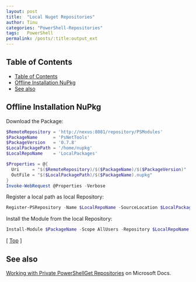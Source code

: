 ```yaml
---
layout: post
title:  "Local Nuget Repositories"
author: Tinu
categories: "PowerShell-Repositories"
tags:   PowerShell
permalink: /posts/:title:output_ext
---
```


## Table of Contents

<!-- TOC -->

- [Table of Contents](#table-of-contents)
- [Offline Installation NuPkg](#offline-installation-nupkg)
- [See also](#see-also)

<!-- /TOC -->

## Offline Installation NuPkg

Download the Package:

````powershell
$RemoteRepository = 'http://nexus:8081/repository/PSModules'
$PackageName      = 'PsNetTools'
$PackageVersion   = '0.7.8'
$LocalPackagePath = '/home/nupkg'
$LocalRepoName    = 'LocalPackages'

$Properties = @{
  Uri     = "$($RemoteRepository)/$($PackageName)/$($PackageVersion)"
  OutFile = "$($LocalPackagePath)/$($PackageName).nupkg"
}
Invoke-WebRequest @Properties -Verbose
````

Register a local path as local Repository:

````powershell
Register-PSRepository -Name $LocalRepoName -SourceLocation $LocalPackagePath -InstallationPolicy Trusted
````

Install the Module from the local Repository:

````powershell
Install-Module $PackageName -Scope AllUsers -Repository $LocalRepoName -Force
````

[ [Top](#table-of-contents) ] 

## See also

[Working with Private PowerShellGet Repositories](https://docs.microsoft.com/en-us/powershell/scripting/gallery/how-to/working-with-local-psrepositories?view=powershell-7.1) on Microsoft Docs.
